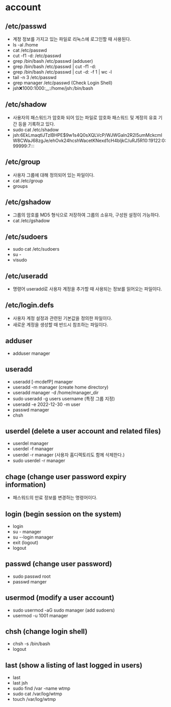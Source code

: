 
# account

## /etc/passwd

- 계정 정보를 가지고 있는 파일로 리눅스에 로그인할 때 사용된다.
- ls -al /home
- cat /etc/passwd
- cut -f1 -d: /etc/passwd
- grep /bin/bash /etc/passwd (adduser)
- grep /bin/bash /etc/passwd | cut -f1 -d:
- grep /bin/bash /etc/passwd | cut -d: -f 1 | wc -l
- tail -n 3 /etc/passwd
- grep manager /etc/passwd (Check Login Shell)
- jsh:x:1000:1000:,,,:/home/jsh:/bin/bash

## /etc/shadow

- 사용자의 패스워드가 암호화 되어 있는 파일로 암호화 패스워드 및 계정의 유효 기간 등을 기록하고 있다.
- sudo cat /etc/shadow
- jsh:$6$EkLmaqtlJTzlBHPE$9w1s4Q0sXQLVcP/WJWGaln2R2l5umMckcmIW8CWaJ68zgJe/ehOvk24hcshWacetKNexd1cH4bljkC/uRJ5R10:19122:0:99999:7:::

## /etc/group

- 사용자 그룹에 대해 정의되어 있는 파일이다.
- cat /etc/group
- groups

## /etc/gshadow

- 그룹의 암호를 MD5 형식으로 저장하여 그룹의 소유자, 구성원 설정이 가능하다.
- cat /etc/gshadow

## /etc/sudoers

- sudo cat /etc/sudoers
- su -
- visudo

## /etc/useradd

- 명령어 useradd로 사용자 계정을 추가할 때 사용되는 정보를 읽어오는 파일이다.

## /etc/login.defs

- 사용자 계정 설정과 관련된 기본값을 정의한 파일이다.
- 새로운 계정을 생성할 때 반드시 참조하는 파일이다.

## adduser

- adduser manager

## useradd

- useradd [-mcdefP] manager
- useradd -m manager (create home directory)
- useradd manager -d /home/manager_dir
- sudo useradd -g users username (특정 그룹 지정)
- useradd -e 2022-12-30 -m user
- passwd manager
- chsh

## userdel (delete a user account and related files)

- userdel manager
- userdel -f manager
- userdel -r manager (사용자 홈디렉토리도 함께 삭제한다.)
- sudo userdel -r manager

## chage (change user password expiry information)

- 패스워드의 만료 정보를 변경하는 명령어이다.

## login (begin session on the system)

- login
- su - manager
- su --login manager
- exit (logout)
- logout

## passwd  (change user password)

- sudo passwd root
- passwd manger

## usermod (modify a user account)

- sudo usermod -aG sudo manager (add sudoers)
- usermod -u 1001 manager

## chsh (change login shell)

- chsh -s /bin/bash
- logout

## last (show a listing of last logged in users)

- last
- last jsh
- sudo find /var -name wtmp
- sudo cat /var/log/wtmp
- touch /var/log/wtmp